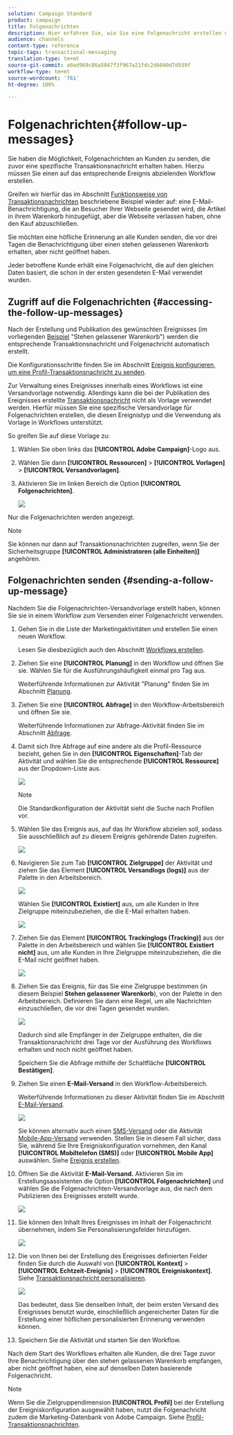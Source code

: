 ```yaml
---
solution: Campaign Standard
product: campaign
title: Folgenachrichten
description: Hier erfahren Sie, wie Sie eine Folgenachricht erstellen und publizieren.
audience: channels
content-type: reference
topic-tags: transactional-messaging
translation-type: tm+mt
source-git-commit: a0ad969c86a5047f3f967a21fdc2d6040d7d939f
workflow-type: tm+mt
source-wordcount: '761'
ht-degree: 100%

---
```



# Folgenachrichten{#follow-up-messages}

Sie haben die Möglichkeit, Folgenachrichten an Kunden zu senden, die zuvor eine spezifische Transaktionsnachricht erhalten haben. Hierzu müssen Sie einen auf das entsprechende Ereignis abzielenden Workflow erstellen.

Greifen wir hierfür das im Abschnitt [Funktionsweise von Transaktionsnachrichten](../../channels/using/getting-started-with-transactional-msg.md#transactional-messaging-operating-principle) beschriebene Beispiel wieder auf: eine E-Mail-Benachrichtigung, die an Besucher Ihrer Webseite gesendet wird, die Artikel in ihrem Warenkorb hinzugefügt, aber die Webseite verlassen haben, ohne den Kauf abzuschließen.

Sie möchten eine höfliche Erinnerung an alle Kunden senden, die vor drei Tagen die Benachrichtigung über einen stehen gelassenen Warenkorb erhalten, aber nicht geöffnet haben.

Jeder betroffene Kunde erhält eine Folgenachricht, die auf den gleichen Daten basiert, die schon in der ersten gesendeten E-Mail verwendet wurden.

## Zugriff auf die Folgenachrichten     {#accessing-the-follow-up-messages}

Nach der Erstellung und Publikation des gewünschten Ereignisses (im vorliegenden [Beispiel](../../channels/using/getting-started-with-transactional-msg.md#transactional-messaging-operating-principle) &quot;Stehen gelassener Warenkorb&quot;) werden die entsprechende Transaktionsnachricht und Folgenachricht automatisch erstellt.

Die Konfigurationsschritte finden Sie im Abschnitt [Ereignis konfigurieren, um eine Profil-Transaktionsnachricht zu senden](../../administration/using/configuring-transactional-messaging.md#configuring-an-event-to-send-a-follow-up-message).

Zur Verwaltung eines Ereignisses innerhalb eines Workflows ist eine Versandvorlage notwendig. Allerdings kann die bei der Publikation des Ereignisses erstellte [Transaktionsnachricht](../../channels/using/event-transactional-messages.md) nicht als Vorlage verwendet werden. Hierfür müssen Sie eine spezifische Versandvorlage für Folgenachrichten erstellen, die diesen Ereignistyp und die Verwendung als Vorlage in Workflows unterstützt.

So greifen Sie auf diese Vorlage zu:

1. Wählen Sie oben links das **[!UICONTROL Adobe Campaign]**-Logo aus.
1. Wählen Sie dann **[!UICONTROL Ressourcen]** > **[!UICONTROL Vorlagen]** > **[!UICONTROL Versandvorlagen]**.
1. Aktivieren Sie im linken Bereich die Option **[!UICONTROL Folgenachrichten]**.

   ![](assets/message-center_follow-up-search.png)

Nur die Folgenachrichten werden angezeigt.

>[!NOTE]
>
>Sie können nur dann auf Transaktionsnachrichten zugreifen, wenn Sie der Sicherheitsgruppe **[!UICONTROL Administratoren (alle Einheiten)]** angehören.

## Folgenachrichten senden {#sending-a-follow-up-message}

Nachdem Sie die Folgenachrichten-Versandvorlage erstellt haben, können Sie sie in einem Workflow zum Versenden einer Folgenachricht verwenden.

1. Gehen Sie in die Liste der Marketingaktivitäten und erstellen Sie einen neuen Workflow.

   Lesen Sie diesbezüglich auch den Abschnitt [Workflows erstellen](../../automating/using/building-a-workflow.md#creating-a-workflow).

1. Ziehen Sie eine **[!UICONTROL Planung]** in den Workflow und öffnen Sie sie. Wählen Sie für die Ausführungshäufigkeit einmal pro Tag aus.

   Weiterführende Informationen zur Aktivität &quot;Planung&quot; finden Sie im Abschnitt [Planung](../../automating/using/scheduler.md).

1. Ziehen Sie eine **[!UICONTROL Abfrage]** in den Workflow-Arbeitsbereich und öffnen Sie sie.

   Weiterführende Informationen zur Abfrage-Aktivität finden Sie im Abschnitt [Abfrage](../../automating/using/query.md).

1. Damit sich Ihre Abfrage auf eine andere als die Profil-Ressource bezieht, gehen Sie in den **[!UICONTROL Eigenschaften]**-Tab der Aktivität und wählen Sie die entsprechende **[!UICONTROL Ressource]** aus der Dropdown-Liste aus.

   ![](assets/message-center_follow-up-query-properties.png)

   >[!NOTE]
   >
   >Die Standardkonfiguration der Aktivität sieht die Suche nach Profilen vor.

1. Wählen Sie das Ereignis aus, auf das Ihr Workflow abzielen soll, sodass Sie ausschließlich auf zu diesem Ereignis gehörende Daten zugreifen.

   ![](assets/message-center_follow-up-query-resource.png)

1. Navigieren Sie zum Tab **[!UICONTROL Zielgruppe]** der Aktivität und ziehen Sie das Element **[!UICONTROL Versandlogs (logs)]** aus der Palette in den Arbeitsbereich.

   ![](assets/message-center_follow-up-delivery-logs.png)

   Wählen Sie **[!UICONTROL Existiert]** aus, um alle Kunden in Ihre Zielgruppe miteinzubeziehen, die die E-Mail erhalten haben.

   ![](assets/message-center_follow-up-delivery-logs-exists.png)

1. Ziehen Sie das Element **[!UICONTROL Trackinglogs (Tracking)]** aus der Palette in den Arbeitsbereich und wählen Sie **[!UICONTROL Existiert nicht]** aus, um alle Kunden in Ihre Zielgruppe miteinzubeziehen, die die E-Mail nicht geöffnet haben.

   ![](assets/message-center_follow-up-delivery-and-tracking-logs.png)

1. Ziehen Sie das Ereignis, für das Sie eine Zielgruppe bestimmen (in diesem Beispiel **Stehen gelassener Warenkorb**), von der Palette in den Arbeitsbereich. Definieren Sie dann eine Regel, um alle Nachrichten einzuschließen, die vor drei Tagen gesendet wurden.

   ![](assets/message-center_follow-up-created.png)

   Dadurch sind alle Empfänger in der Zielgruppe enthalten, die die Transaktionsnachricht drei Tage vor der Ausführung des Workflows erhalten und noch nicht geöffnet haben.

   Speichern Sie die Abfrage mithilfe der Schaltfläche **[!UICONTROL Bestätigen]**.

1. Ziehen Sie einen **E-Mail-Versand** in den Workflow-Arbeitsbereich.

   Weiterführende Informationen zu dieser Aktivität finden Sie im Abschnitt [E-Mail-Versand](../../automating/using/email-delivery.md).

   ![](assets/message-center_follow-up-workflow.png)

   Sie können alternativ auch einen [SMS-Versand](../../automating/using/sms-delivery.md) oder die Aktivität [Mobile-App-Versand](../../automating/using/push-notification-delivery.md) verwenden. Stellen Sie in diesem Fall sicher, dass Sie, während Sie Ihre Ereigniskonfiguration vornehmen, den Kanal **[!UICONTROL Mobiltelefon (SMS)]** oder **[!UICONTROL Mobile App]** auswählen. Siehe [Ereignis erstellen](../../administration/using/configuring-transactional-messaging.md#creating-an-event).

1. Öffnen Sie die Aktivität **E-Mail-Versand.** Aktivieren Sie im Erstellungsassistenten die Option **[!UICONTROL Folgenachrichten]** und wählen Sie die Folgenachrichten-Versandvorlage aus, die nach dem Publizieren des Ereignisses erstellt wurde.

   ![](assets/message-center_follow-up-template.png)

1. Sie können den Inhalt Ihres Ereignisses im Inhalt der Folgenachricht übernehmen, indem Sie Personalisierungsfelder hinzufügen.

   ![](assets/message-center_follow-up-content.png)

1. Die von Ihnen bei der Erstellung des Ereignisses definierten Felder finden Sie durch die Auswahl von **[!UICONTROL Kontext]** > **[!UICONTROL Echtzeit-Ereignis]** > **[!UICONTROL Ereigniskontext]**. Siehe [Transaktionsnachricht personalisieren](../../channels/using/event-transactional-messages.md#personalizing-a-transactional-message).

   ![](assets/message-center_follow-up-personalization.png)

   Das bedeutet, dass Sie denselben Inhalt, der beim ersten Versand des Ereignisses benutzt wurde, einschließlich angereicherter Daten für die Erstellung einer höflichen personalisierten Erinnerung verwenden können.

1. Speichern Sie die Aktivität und starten Sie den Workflow.

Nach dem Start des Workflows erhalten alle Kunden, die drei Tage zuvor Ihre Benachrichtigung über den stehen gelassenen Warenkorb empfangen, aber nicht geöffnet haben, eine auf denselben Daten basierende Folgenachricht.

>[!NOTE]
>
>Wenn Sie die Zielgruppendimension **[!UICONTROL Profil]** bei der Erstellung der Ereigniskonfiguration ausgewählt haben, nutzt die Folgenachricht zudem die Marketing-Datenbank von Adobe Campaign. Siehe [Profil-Transaktionsnachrichten](../../channels/using/profile-transactional-messages.md).
